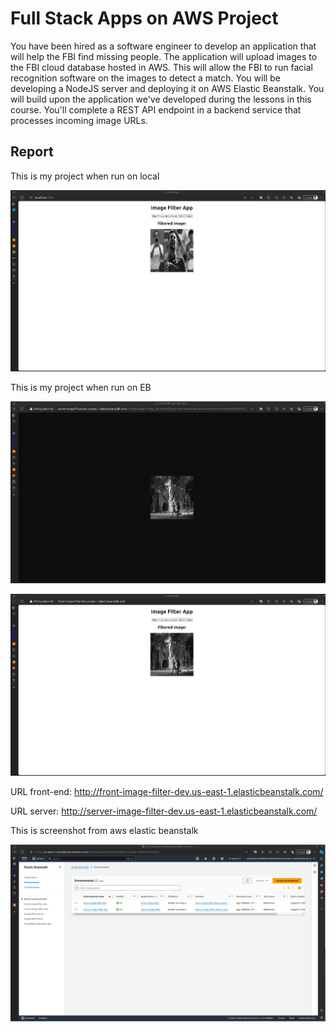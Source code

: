 # Full Stack Apps on AWS Project

You have been hired as a software engineer to develop an application that will help the FBI find missing people.  The application will upload images to the FBI cloud database hosted in AWS. This will allow the FBI to run facial recognition software on the images to detect a match. You will be developing a NodeJS server and deploying it on AWS Elastic Beanstalk. 
You will build upon the application we've developed during the lessons in this course. You'll complete a REST API endpoint in a backend service that processes incoming image URLs.

## Report 

This is my project when run on local

![Somthing went wrong when load image](./report_img/local.png)

This is my project when run on EB

![Somthing went wrong when load image](./report_img/server.png)

![Somthing went wrong when load image](./report_img/front-end.png)

URL front-end: http://front-image-filter-dev.us-east-1.elasticbeanstalk.com/

URL server: http://server-image-filter-dev.us-east-1.elasticbeanstalk.com/

This is screenshot from aws elastic beanstalk

![Somthing went wrong when load image](./report_img/aws_elastic_beanstalk.png)